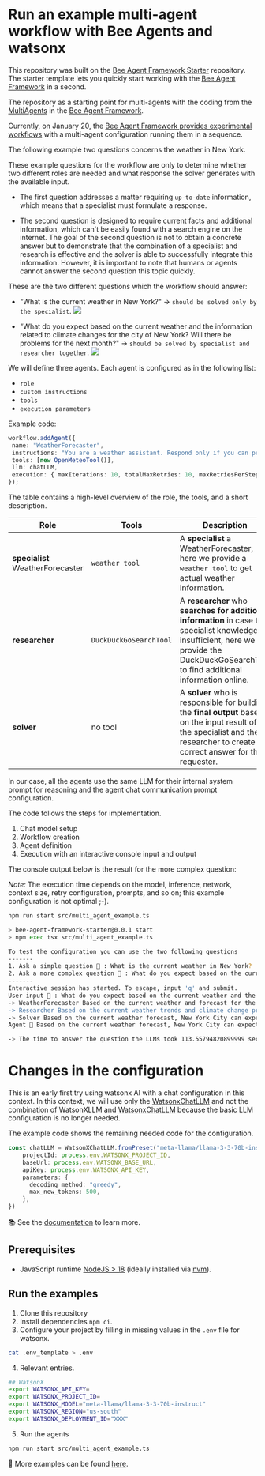 # Run an example multi-agent workflow with Bee Agents and watsonx

This repository was built on the [Bee Agent Framework Starter]() repository. The starter template lets you quickly start working with the [Bee Agent Framework](https://github.com/i-am-bee/bee-agent-framework) in a second. 

The repository as a starting point for multi-agents with the coding from the [MultiAgents](https://github.com/i-am-bee/bee-agent-framework/blob/main/examples/workflows/multiAgents.ts) in the [Bee Agent Framework](https://github.com/i-am-bee/bee-agent-framework). 

Currently, on January 20, the [Bee Agent Framework provides experimental workflows](https://i-am-bee.github.io/bee-agent-framework/#/workflows) with a multi-agent configuration running them in a sequence.

The following example two questions concerns the weather in New York. 

These example questions for the workflow are only to determine whether two different roles are needed and what response the solver generates with the available input. 

* The first question addresses a matter requiring `up-to-date` information, which means that a specialist must formulate a response. 

* The second question is designed to require current facts and additional information, which can't be easily found with a search engine on the internet. The goal of the second question is not to obtain a concrete answer but to demonstrate that the combination of a specialist and research is effective and the solver is able to successfully integrate this information. However, it is important to note that humans or agents cannot answer the second question this topic quickly. 

These are the two different questions which the workflow should answer:

* "What is the current weather in New York?" -> `should be solved only by the specialist`.
![](images/bee-multiagent-01.gif)

* "What do you expect based on the current weather and the information related to climate changes for the city of New York? Will there be problems for the next month?" -> `should be solved by specialist and researcher together`.
![](images/bee-multiagent-02.gif)

We will define three agents. Each agent is configured as in the following list:

* `role`
* `custom instructions`
* `tools`
* `execution parameters`

Example code:

```typescript
workflow.addAgent({
 name: "WeatherForecaster",
 instructions: "You are a weather assistant. Respond only if you can provide a useful answer.",
 tools: [new OpenMeteoTool()],
 llm: chatLLM,
 execution: { maxIterations: 10, totalMaxRetries: 10, maxRetriesPerStep: 5 },
});
```

The table contains a high-level overview of the role, the tools, and a short description.

| Role | Tools | Description |
| --- | --- | --- |
|  **specialist** WeatherForecaster | `weather tool` |  A **specialist** a WeatherForecaster, here we provide a `weather tool` to get actual weather information. |
| **researcher** | `DuckDuckGoSearchTool` | A **researcher** who **searches for additional information** in case the specialist knowledge is insufficient, here we provide the DuckDuckGoSearchTool to find additional information online. |
| **solver** | no tool | A **solver** who is responsible for building the **final output** based on the input result of the specialist and the researcher to create the correct answer for the requester. |

In our case, all the agents use the same LLM for their internal system prompt for reasoning and the agent chat communication prompt configuration.

The code follows the steps for implementation.

1. Chat model setup
2. Workflow creation
3. Agent definition
4. Execution with an interactive console input and output

The console output below is the result for the more complex question:

_Note:_ The execution time depends on the model, inference, network, context size, retry configuration, prompts, and so on; this example configuration is not optimal ;-). 

```sh
npm run start src/multi_agent_example.ts

> bee-agent-framework-starter@0.0.1 start
> npm exec tsx src/multi_agent_example.ts

To test the configuration you can use the two following questions
-------
1. Ask a simple question 👤 : What is the current weather in New York?
2. Ask a more complex question 👤 : What do you expect based on the current weather and the information related to climate changes for the city of New York? Will there be problems for the next month?
-------
Interactive session has started. To escape, input 'q' and submit.
User input 👤 : What do you expect based on the current weather and the information related to climate changes for the city of New York? Will there be problems for the next month?
-> WeatherForecaster Based on the current weather and forecast for the next two weeks, New York is expected to experience cold temperatures, with highs ranging from -7.2°C to 15.8°C and lows ranging from -14°C to 7.1°C. There will be some rain, with the most significant amount expected on February 4th and 5th, with 7.7mm and 3mm of rain, respectively. However, please note that this forecast only goes until February 5th, and it's recommended to check for updates for the rest of the month. Additionally, climate change is expected to impact weather patterns, but its effects on the specific weather in New York for the next month are uncertain and would require more detailed climate models to predict.
-> Researcher Based on the current weather trends and climate change predictions, New York City is expected to experience cold temperatures, with potential snowfall, in February 2025. However, the exact weather forecast for the next month is not clear. It's recommended to check for updates for the most accurate and up-to-date information. Additionally, climate change is expected to impact weather patterns, but its effects on the specific weather in New York City for the next month are uncertain and would require more detailed climate models to predict.
-> Solver Based on the current weather forecast, New York City can expect cold temperatures, with highs ranging from -7.2°C to 15.8°C and lows ranging from -14°C to 7.1°C, and some rain, with the most significant amount expected on February 4th and 5th, for the next two weeks. However, the forecast for the rest of the month is uncertain, and it's recommended to check for updates. Climate change is expected to impact weather patterns, but its effects on the specific weather in New York City for the next month are uncertain and would require more detailed climate models to predict. It's always a good idea to check for updates and stay informed about the latest weather forecast and climate change predictions.
Agent 🤖 Based on the current weather forecast, New York City can expect cold temperatures, with highs ranging from -7.2°C to 15.8°C and lows ranging from -14°C to 7.1°C, and some rain, with the most significant amount expected on February 4th and 5th, for the next two weeks. However, the forecast for the rest of the month is uncertain, and it's recommended to check for updates. Climate change is expected to impact weather patterns, but its effects on the specific weather in New York City for the next month are uncertain and would require more detailed climate models to predict. It's always a good idea to check for updates and stay informed about the latest weather forecast and climate change predictions.

-> The time to answer the question the LLMs took 113.55794820899999 seconds.
```

# Changes in the configuration

This is an early first try using watsonx AI with a chat configuration in this context. In this context, we will use only the [WatsonxChatLLM](https://i-am-bee.github.io/bee-agent-framework/#/llms) and not the combination of WatsonXLLM and [WatsonxChatLLM](https://i-am-bee.github.io/bee-agent-framework/#/llms) because the basic LLM configuration is no longer needed.

The example code shows the remaining needed code for the configuration.

```typescript
const chatLLM = WatsonXChatLLM.fromPreset("meta-llama/llama-3-3-70b-instruct", {
    projectId: process.env.WATSONX_PROJECT_ID,
    baseUrl: process.env.WATSONX_BASE_URL,
    apiKey: process.env.WATSONX_API_KEY,
    parameters: {
      decoding_method: "greedy",
      max_new_tokens: 500,
    },
})
```

📚 See the [documentation](https://i-am-bee.github.io/bee-agent-framework/) to learn more.

## Prerequisites

- JavaScript runtime [NodeJS > 18](https://nodejs.org/) (ideally installed via [nvm](https://github.com/nvm-sh/nvm)).

## Run the examples

1. Clone this repository
2. Install dependencies `npm ci`.
3. Configure your project by filling in missing values in the `.env` file for watsonx.

```sh
cat .env_template > .env
```

4. Relevant entries.

```sh
## WatsonX
export WATSONX_API_KEY=
export WATSONX_PROJECT_ID=
export WATSONX_MODEL="meta-llama/llama-3-3-70b-instruct"
export WATSONX_REGION="us-south"
export WATSONX_DEPLOYMENT_ID="XXX"
```

5. Run the agents

```sh
npm run start src/multi_agent_example.ts
```

🧪 More examples can be found [here](https://github.com/i-am-bee/bee-agent-framework/blob/main/examples).